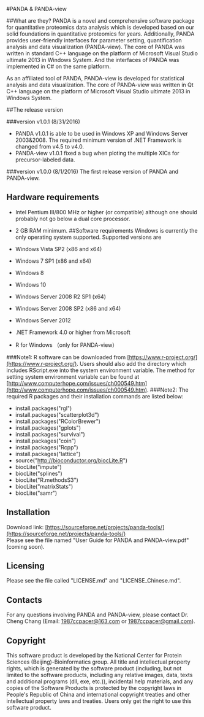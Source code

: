 #PANDA & PANDA-view

##What are they?
PANDA is a novel and comprehensive software package for quantitative proteomics data analysis which is developed based on our solid foundations in quantitative proteomics for years. Additionally, PANDA provides user-friendly interfaces for parameter setting, quantification analysis and data visualization (PANDA-view). The core of PANDA was written in standard C++ language on the platform of Microsoft Visual Studio ultimate 2013 in Windows System. And the interfaces of PANDA was implemented in C# on the same platform.

As an affiliated tool of PANDA, PANDA-view is developed for statistical analysis and data visualization. The core of PANDA-view was written in Qt C++ language on the platform of Microsoft Visual Studio ultimate 2013 in Windows System.
  
##The release version

###version v1.0.1 (8/31/2016)
* PANDA v1.0.1 is able to be used in Windows XP and Windows Server 2003&2008. The required minimum version of .NET Framework is changed from v4.5 to v4.0.
* PANDA-view v1.0.1 fixed a bug when ploting the multiple XICs for precursor-labeled data.

###version v1.0.0 (8/1/2016)
The first release version of PANDA and PANDA-view.

## Hardware requirements
- Intel Pentium III/800 MHz or higher (or compatible) although one should probably not go below a dual core processor.
- 2 GB RAM minimum.
##Software requirements
Windows is currently the only operating system supported. Supported versions are

- Windows Vista SP2 (x86 and x64)
- Windows 7 SP1 (x86 and x64)
- Windows 8
- Windows 10
- Windows Server 2008 R2 SP1 (x64)
- Windows Server 2008 SP2 (x86 and x64)
- Windows Server 2012
- .NET Framework 4.0 or higher from Microsoft
- R for Windows （only for PANDA-view）



###Note1: R software can be downloaded from [https://www.r-project.org/](https://www.r-project.org/). Users should also add the directory which includes RScript.exe into the system environment variable. The method for setting system environment variable can be found at [http://www.computerhope.com/issues/ch000549.htm](http://www.computerhope.com/issues/ch000549.htm).
###Note2: The required R packages and their installation commands are listed below:
- install.packages("rgl")
- install.packages("scatterplot3d")
- install.packages("RColorBrewer")
- install.packages("gplots")
- install.packages("survival")
- install.packages("coin")
- install.packages("Rcpp")
- install.packages("lattice")
- source("http://bioconductor.org/biocLite.R")
- biocLite("impute")
- biocLite("splines")
- biocLite("R.methodsS3")
- biocLite("matrixStats")
- biocLite("samr")
##  Installation

Download link: [https://sourceforge.net/projects/panda-tools/](https://sourceforge.net/projects/panda-tools/)  
Please see the file named "User Guide for PANDA and PANDA-view.pdf" (coming soon).

##  Licensing

  Please see the file called "LICENSE.md" and "LICENSE_Chinese.md".

##  Contacts

  For any questions involving PANDA and PANDA-view, please contact Dr. Cheng Chang (Email: 1987ccpacer@163.com or 1987ccpacer@gmail.com).

## Copyright

This software product is developed by the National Center for Protein Sciences (Beijing)-Bioinformatics group. All title and intellectual property rights, which is generated by the software product (including, but not limited to the software products, including any relative images, data, texts and additional programs (dll, exe, etc.)), incidental help materials, and any copies of the Software Products is protected by the copyright laws in People's Republic of China and international copyright treaties and other intellectual property laws and treaties. Users only get the right to use this software product.
